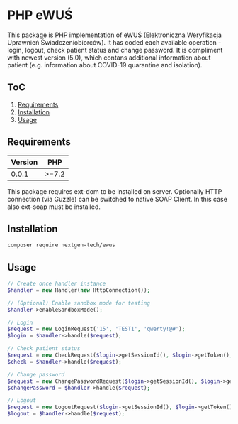 # PHP eWUŚ

This package is PHP implementation of eWUŚ (Elektroniczna Weryfikacja Uprawnień Świadczeniobiorców). It has coded each available operation - login, logout, check patient status and change password. It is compliment with newest version (5.0), which contans additional information about patient (e.g. information about COVID-19 quarantine and isolation).

## ToC

1. [Requirements](#Requirements)
2. [Installation](#Installation)
3. [Usage](#Usage)

## Requirements

| Version |  PHP  |
| ------- | ----- |
|  0.0.1  | >=7.2 |

This package requires ext-dom to be installed on server. Optionally HTTP connection (via Guzzle) can be switched to native SOAP Client. In this case also ext-soap must be installed.

## Installation

```sh
composer require nextgen-tech/ewus
```

## Usage

```php
// Create once handler instance
$handler = new Handler(new HttpConnection());

// (Optional) Enable sandbox mode for testing
$handler->enableSandboxMode();

// Login
$request = new LoginRequest('15', 'TEST1', 'qwerty!@#');
$login = $handler->handle($request);

// Check patient status
$request = new CheckRequest($login->getSessionId(), $login->getToken(), '12345678901');
$check = $handler->handle($request);

// Change password
$request = new ChangePasswordRequest($login->getSessionId(), $login->getToken(), '15', 'TEST1', 'qwerty!@#', 'asdfgh#@!');
$changePassword = $handler->handle($request);

// Logout
$request = new LogoutRequest($login->getSessionId(), $login->getToken());
$logout = $handler->handle($request);
```
